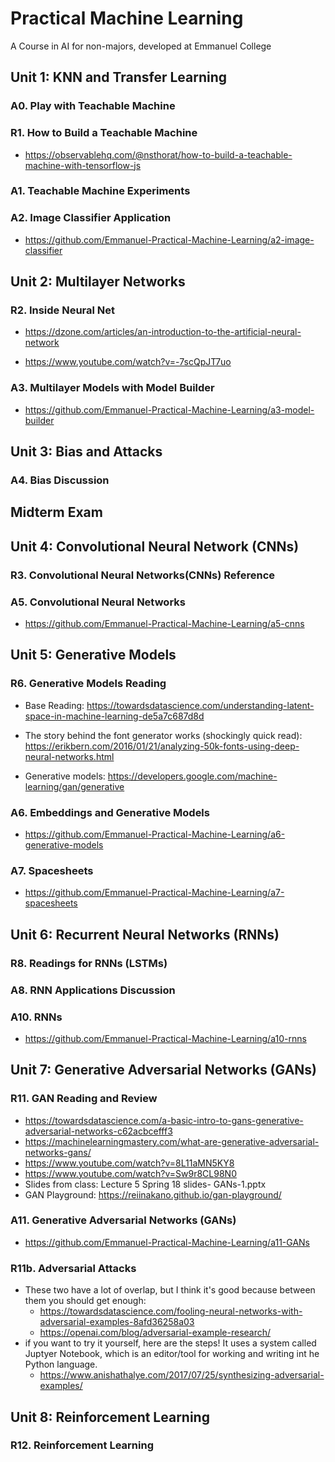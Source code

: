 # Practical Machine Learning
A Course in AI for non-majors, developed at Emmanuel College


## Unit 1: KNN and Transfer Learning 
### A0. Play with Teachable Machine 
### R1. How to Build a Teachable Machine 
- https://observablehq.com/@nsthorat/how-to-build-a-teachable-machine-with-tensorflow-js
### A1. Teachable Machine Experiments 
### A2. Image Classifier Application 
- https://github.com/Emmanuel-Practical-Machine-Learning/a2-image-classifier 

## Unit 2: Multilayer Networks
### R2. Inside Neural Net
- https://dzone.com/articles/an-introduction-to-the-artificial-neural-network 

- https://www.youtube.com/watch?v=-7scQpJT7uo 
### A3. Multilayer Models with Model Builder 
- https://github.com/Emmanuel-Practical-Machine-Learning/a3-model-builder

## Unit 3: Bias and Attacks 
### A4. Bias Discussion 

## Midterm Exam

## Unit 4: Convolutional Neural Network (CNNs)
### R3. Convolutional Neural Networks(CNNs) Reference 
### A5. Convolutional Neural Networks 
- https://github.com/Emmanuel-Practical-Machine-Learning/a5-cnns

## Unit 5: Generative Models 
### R6. Generative Models Reading
- Base Reading: https://towardsdatascience.com/understanding-latent-space-in-machine-learning-de5a7c687d8d 

- The story behind the font generator works (shockingly quick read): https://erikbern.com/2016/01/21/analyzing-50k-fonts-using-deep-neural-networks.html 

- Generative models: https://developers.google.com/machine-learning/gan/generative 

### A6. Embeddings and Generative Models 
- https://github.com/Emmanuel-Practical-Machine-Learning/a6-generative-models 
### A7. Spacesheets
- https://github.com/Emmanuel-Practical-Machine-Learning/a7-spacesheets

## Unit 6: Recurrent Neural Networks (RNNs)
### R8. Readings for RNNs (LSTMs)
### A8. RNN Applications Discussion 
### A10. RNNs
- https://github.com/Emmanuel-Practical-Machine-Learning/a10-rnns

## Unit 7: Generative Adversarial Networks (GANs)
### R11. GAN Reading and Review
- https://towardsdatascience.com/a-basic-intro-to-gans-generative-adversarial-networks-c62acbcefff3
- https://machinelearningmastery.com/what-are-generative-adversarial-networks-gans/
- https://www.youtube.com/watch?v=8L11aMN5KY8
- https://www.youtube.com/watch?v=Sw9r8CL98N0 
- Slides from class: Lecture 5 Spring 18 slides- GANs-1.pptx
- GAN Playground: https://reiinakano.github.io/gan-playground/  
### A11. Generative Adversarial Networks (GANs)
- https://github.com/Emmanuel-Practical-Machine-Learning/a11-GANs
### R11b. Adversarial Attacks 
- These two have a lot of overlap, but I think it's good because between them you should get enough:
    - https://towardsdatascience.com/fooling-neural-networks-with-adversarial-examples-8afd36258a03
    - https://openai.com/blog/adversarial-example-research/
- if you want to try it yourself, here are the steps! It uses a system called Juptyer Notebook, which is an editor/tool for working and writing int he Python language.
    - https://www.anishathalye.com/2017/07/25/synthesizing-adversarial-examples/ 
## Unit 8: Reinforcement Learning 
### R12. Reinforcement Learning 